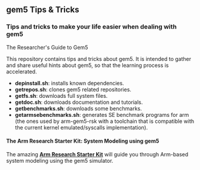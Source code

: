 ## gem5 Tips & Tricks
### **Tips and tricks to make your life easier when dealing with gem5**

The Researcher's Guide to Gem5

This repository contains tips and tricks about gem5. It is intended to gather and share useful hints about gem5, so that the learning process is accelerated.

* **depinstall.sh**: installs known dependencies.
* **getrepos.sh**: clones gem5 related repositories.
* **getfs.sh**: downloads full system files.
* **getdoc.sh**: downloads documentation and tutorials.
* **getbenchmarks.sh**: downloads some benchmarks.
* **getarmsebenchmarks.sh**: generates SE benchmark programs for arm (the ones used by arm-gem5-rsk with a toolchain that is compatible with the current kernel emulated/syscalls implementation).

#### **The Arm Research Starter Kit: System Modeling using gem5**

The amazing [**Arm Research Starter Kit**](https://github.com/arm-university/arm-gem5-rsk) will guide you through Arm-based system modeling using the gem5 simulator.

